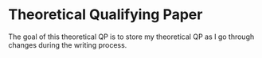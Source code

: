 
<!-- README.md is generated from README.Rmd. Please edit that file -->

# Theoretical Qualifying Paper

<!-- badges: start -->

<!-- badges: end -->

The goal of this theoretical QP is to store my theoretical QP as I go
through changes during the writing process.
